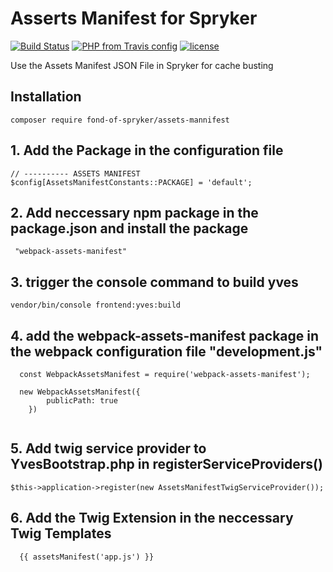 # Asserts Manifest for Spryker
[![Build Status](https://travis-ci.org/fond-of/spryker-assets-manifest.svg?branch=master)](https://travis-ci.org/fond-of/spryker-assets-manifest)
[![PHP from Travis config](https://img.shields.io/travis/php-v/symfony/symfony.svg)](https://php.net/)
[![license](https://img.shields.io/github/license/mashape/apistatus.svg)](https://packagist.org/packages/fond-of-spryker/assets-manifest)

Use the Assets Manifest JSON File in Spryker for cache busting


## Installation

```
composer require fond-of-spryker/assets-mannifest
```

## 1. Add the Package in the configuration file 

```
// ---------- ASSETS MANIFEST
$config[AssetsManifestConstants::PACKAGE] = 'default';
```

## 2. Add neccessary npm package in the package.json and install the package

```
 "webpack-assets-manifest"
```

## 3. trigger the console command to build yves
```
vendor/bin/console frontend:yves:build
```

## 4. add the webpack-assets-manifest package in the webpack configuration file "development.js"
```
  const WebpackAssetsManifest = require('webpack-assets-manifest');
  
  new WebpackAssetsManifest({
        publicPath: true
    })
    
```

## 5. Add twig service provider to YvesBootstrap.php in registerServiceProviders()

```
$this->application->register(new AssetsManifestTwigServiceProvider());
```

## 6. Add the Twig Extension in the neccessary Twig Templates

```
  {{ assetsManifest('app.js') }}
```